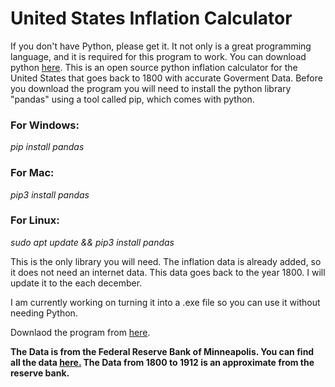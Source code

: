 # United States Inflation Calculator
If you don't have Python, please get it. It not only is a great programming language, and it is required for this program to work. You can download python [here](https://www.python.org/).
This is an open source python inflation calculator for the United States that goes back to 1800 with accurate Goverment Data.
Before you download the program you will need to install the python library "pandas" using a tool called pip, which comes with python. 

### For Windows:
*pip install pandas*

### For Mac:
*pip3 install pandas*

### For Linux:
*sudo apt update && pip3 install pandas*

This is the only library you will need. The inflation data is already added, so it does not need an internet data. This data goes back to the year 1800. I will update it to the each december.

I am currently working on turning it into a .exe file so you can use it without needing Python. 

Downlaod the program from [here](https://github.com/BloYoMind/United-States-Inflation-Calculator/releases/tag/InflationCalculator).

**The Data  is from the Federal Reserve Bank of Minneapolis. You can find all the data [here.](https://www.minneapolisfed.org/about-us/monetary-policy/inflation-calculator/consumer-price-index-1800-) The Data from 1800 to 1912 is an approximate from the reserve bank.**